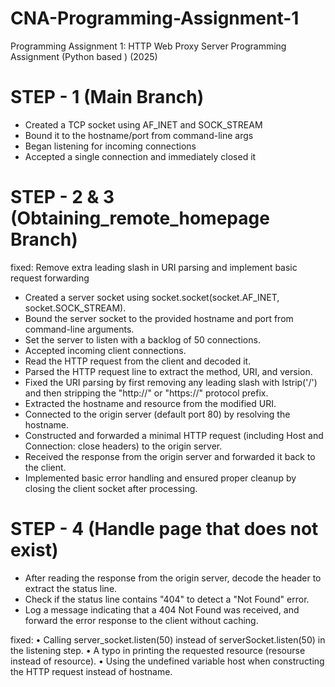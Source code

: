 # CNA-Programming-Assignment-1
Programming Assignment 1: HTTP Web Proxy Server Programming Assignment (Python based ) (2025)

# STEP - 1 (Main Branch) 

- Created a TCP socket using AF_INET and SOCK_STREAM
- Bound it to the hostname/port from command-line args
- Began listening for incoming connections
- Accepted a single connection and immediately closed it

# STEP - 2 & 3 (Obtaining_remote_homepage Branch)

fixed: Remove extra leading slash in URI parsing and implement basic request forwarding

- Created a server socket using socket.socket(socket.AF_INET, socket.SOCK_STREAM).
- Bound the server socket to the provided hostname and port from command-line arguments.
- Set the server to listen with a backlog of 50 connections.
- Accepted incoming client connections.
- Read the HTTP request from the client and decoded it.
- Parsed the HTTP request line to extract the method, URI, and version.
- Fixed the URI parsing by first removing any leading slash with lstrip('/') and then stripping the "http://" or "https://" protocol prefix.
- Extracted the hostname and resource from the modified URI.
- Connected to the origin server (default port 80) by resolving the hostname.
- Constructed and forwarded a minimal HTTP request (including Host and Connection: close headers) to the origin server.
- Received the response from the origin server and forwarded it back to the client.
- Implemented basic error handling and ensured proper cleanup by closing the client socket after processing.

# STEP - 4 (Handle page that does not exist)

- After reading the response from the origin server, decode the header to extract the status line.
- Check if the status line contains "404" to detect a "Not Found" error.
- Log a message indicating that a 404 Not Found was received, and forward the error response to the client without caching.

fixed: 
• Calling server_socket.listen(50) instead of serverSocket.listen(50) in the listening step.
• A typo in printing the requested resource (resourse instead of resource).
• Using the undefined variable host when constructing the HTTP request instead of hostname.
